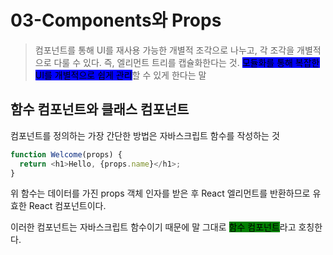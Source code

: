 # 03-Components와 Props

> 컴포넌트를 통해 UI를 재사용 가능한 개별적 조각으로 나누고, 각 조각을 개별적으로 다룰 수 있다. 즉, 엘리먼트 트리를 캡슐화한다는 것. <mark style="background-color:blue;">모듈화를 통해 복잡한 UI를 개별적으로 쉽게 관리</mark>할 수 있게 한다는 말

## 함수 컴포넌트와 클래스 컴포넌트

컴포넌트를 정의하는 가장 간단한 방법은 자바스크립트 함수를 작성하는 것

```javascript
function Welcome(props) {
  return <h1>Hello, {props.name}</h1>;
}
```

위 함수는 데이터를 가진 props 객체 인자를 받은 후 React 엘리먼트를 반환하므로 유효한 React 컴포넌트이다.

이러한 컴포넌트는 자바스크립트 함수이기 때문에 말 그대로 <mark style="background-color:green;">함수 컴포넌트</mark>라고 호칭한다.
